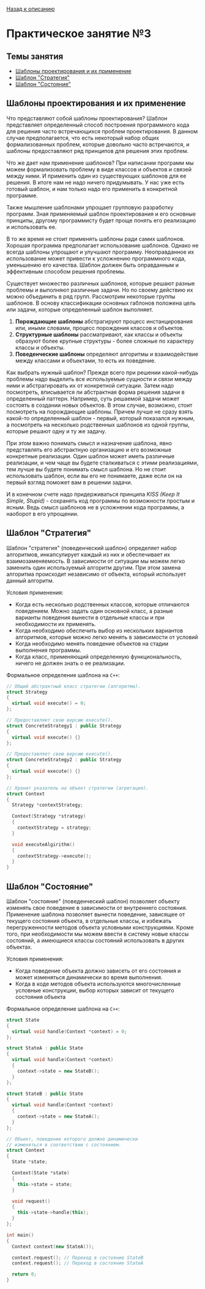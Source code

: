 [Назад к описанию](https://github.com/Vladislav-Lyuminarskiy/OOP-course)

# Практическое занятие №3

## Темы занятия

- [Шаблоны проектирования и их применение](#Шаблоны-проектирования-и-их-применение)
- [Шаблон "Стратегия"](#Шаблон-"Стратегия")
- [Шаблон "Состояние"](#Шаблон-"Состояние")

## Шаблоны проектирования и их применение

Что представляют собой шаблоны проектирования? Шаблон представляет определенный способ построения программного кода для решения часто встречающихся проблем проектирования. В данном случае предполагается, что есть некоторый набор общих формализованных проблем, которые довольно часто встречаются, и шаблоны предоставляют ряд принципов для решения этих проблем.

Что же дает нам применение шаблонов? При написании программ мы можем формализовать проблему в виде классов и объектов и связей между ними. И применить один из существующих шаблонов для ее решения. В итоге нам не надо ничего придумывать. У нас уже есть готовый шаблон, и нам только надо его применить в конкретной программе.

Также мышление шаблонами упрощает групповую разработку программ. Зная применяемый шаблон проектирования и его основные принципы, другому программисту будет проще понять его реализацию и использовать ее.

В то же время не стоит применять шаблоны ради самих шаблонов. Хорошая программа предполагает использование шаблонов. Однако не всегда шаблоны упрощают и улучшают программу. Неоправданное их использование может привести к усложнению программного кода, уменьшению его качества. Шаблон должен быть оправданным и эффективным способом решения проблемы.

Существует множество различных шаблонов, которые решают разные проблемы и выполняют различные задачи. Но по своему действию их можно объединить в ряд групп. Рассмотрим некоторые группы шаблонов. В основу классификации основных габлонов положена цель или задачи, которые определенный шаблон выполняет.

1. **Порождающие шаблоны** абстрагируют процесс инстанцирования или, иными словами, процесс порождения классов и объектов.
2. **Структурные шаблоны** рассматривают, как классы и объекты образуют более крупные структуры - более сложные по характеру классы и объекты.
3. **Поведенческие шаблоны** определяют алгоритмы и взаимодействие между классами и объектами, то есть их поведение.

Как выбрать нужный шаблон? Прежде всего при решении какой-нибудь проблемы надо выделить все используемые сущности и связи между ними и абстрагировать их от конкретной ситуации. Затем надо посмотреть, вписывается ли абстрактная форма решения задачи в определенный паттерн. Например, суть решаемой задачи может состоять в создании новых объектов. В этом случае, возможно, стоит посмотреть на порождающие шаблоны. Причем лучше не сразу взять какой-то определенный шаблон - первый, который показался нужным, а посмотреть на несколько родственных шаблонов из одной группы, которые решают одну и ту же задачу.

При этом важно понимать смысл и назначение шаблона, явно представлять его абстрактную организацию и его возможные конкретные реализации. Один шаблон может иметь различные реализации, и чем чаще вы будете сталкиваться с этими реализациями, тем лучше вы будете понимать смысл шаблона. Но не стоит использовать шаблон, если вы его не понимаете, даже если он на первый взгляд поможет вам в решении задачи.

И в конечном счете надо придерживаться принципа *KISS (Keep It Simple, Stupid)* - сохранять код программы по возможности простым и ясным. Ведь смысл шаблонов не в усложнении кода программы, а наоборот в его упрощении.

## Шаблон "Стратегия"

Шаблон "стратегия" (поведенческий шаблон) определяет набор алгоритмов, инкапсулирует каждый из них и обеспечивает их взаимозаменяемость. В зависимости от ситуации мы можем легко заменить один используемый алгоритм другим. При этом замена алгоритма происходит независимо от объекта, который использует данный алгоритм.

Условия применения:
- Когда есть несколько родственных классов, которые отличаются поведением. Можно задать один основной класс, а разные варианты поведения вынести в отдельные классы и при необходимости их применять.
- Когда необходимо обеспечить выбор из нескольких вариантов алгоритмов, которые можно легко менять в зависимости от условий
- Когда необходимо менять поведение объектов на стадии выполнения программы.
- Когда класс, применяющий определенную функциональность, ничего не должен знать о ее реализации.

Формальное определение шаблона на `C++`:

```c++
// Общий абстрактный класс стратегии (алгоритма).
struct Strategy
{
  virtual void execute() = 0;
};

// Предоставляет свою версию execute().
struct ConcreteStrategy1 : public Strategy
{
  virtual void execute() {}
};

// Предоставляет свою версию execute().
struct ConcreteStrategy2 : public Strategy
{
  virtual void execute() {}
};

// Хранит указатель на объект стратегии (агрегация).
struct Context
{
  Strategy *contextStrategy;

  Context(Strategy *strategy)
  {
    contextStrategy = strategy;
  }

  void executeAlgirithm()
  {
    contextStrategy->execute();
  }
}
```

## Шаблон "Состояние"

Шаблон "состояние" (поведенческий шаблон) позволяет объекту изменять свое поведение в зависимости от внутреннего состояния. Применение шаблона позволяет вынести поведение, зависящее от текущего состояния объекта, в отдельные классы, и избежать перегруженности методов объекта условными конструкциями. Кроме того, при необходимости мы можем ввести в систему новые классы состояний, а имеющиеся классы состояний использовать в других объектах.

Условия применения:
- Когда поведение объекта должно зависеть от его состояния и может изменяться динамически во время выполнения.
- Когда в коде методов объекта используются многочисленные условные конструкции, выбор которых зависит от текущего состояния объекта

Формальное определение шаблона на `C++`:

```c++
struct State
{
  virtual void handle(Context *context) = 0;
};

struct StateA : public State
{
  virtual void handle(Context *context)
  {
    context->state = new StateB();
  }
};

struct StateB : public State
{
  virtual void handle(Context *context)
  {
    context->state = new StateA();
  }
};

// Объект, поведение которого должно динамически
// изменяться в соответствии с состоянием.
struct Context
{
  State *state;

  Context(State *state)
  {
    this->state = state;
  }

  void request()
  {
    this->state->handle(this);
  }
};

int main()
{
  Context context(new StateA());

  context.request(); // Переход в состояние StateB
  context.request(); // Переход в состояние StateA

  return 0;
}
```